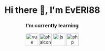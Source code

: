 
<div id="header" align="center">
  <h1> Hi there 👋,  I'm EvERI88</h1>
  <div style="display="flex"">
  <h3>I’m currently learning</h3>
  <img width="40" height="40" src="https://cdn.jsdelivr.net/gh/devicons/devicon@latest/icons/vuejs/vuejs-original.svg" title="vue"/>
  <img width="40" height="40" src="https://cdn.jsdelivr.net/gh/devicons/devicon@latest/icons/phalcon/phalcon-original.svg"  title="phalcon"/>
  <img width="40" height="40" src="https://cdn.jsdelivr.net/gh/devicons/devicon@latest/icons/javascript/javascript-original.svg" title="js"/>
  <img width="40" height="40" src="https://cdn.jsdelivr.net/gh/devicons/devicon@latest/icons/php/php-original.svg" title="php"/>
  </div>                 
</div>
  
<!--
**EvERI88/EvERI88** is a ✨ _special_ ✨ repository because its `README.md` (this file) appears on your GitHub profile.

Here are some ideas to get you started:

- 🔭 I’m currently working on ...
- 🌱 I’m currently learning ...
- 👯 I’m looking to collaborate on ...
- 🤔 I’m looking for help with ...
- 💬 Ask me about ...
- 📫 How to reach me: ...
- 😄 Pronouns: ...
- ⚡ Fun fact: ...
-->
